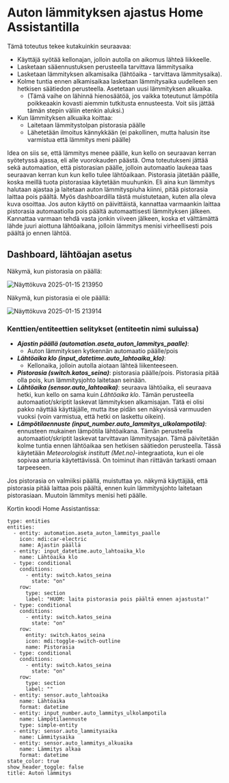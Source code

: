 # Auton lämmityksen ajastus Home Assistantilla

Tämä toteutus tekee kutakuinkin seuraavaa:
* Käyttäjä syötää kellonajan, jolloin autolla on aikomus lähteä liikkeelle.
* Lasketaan sääennustuksen perusteella tarvittava lämmitysaika
* Lasketaan lämmityksen alkamisaika (lähtöaika - tarvittava lämmitysaika).
* Kolme tuntia ennen alkamisaikaa lasketaan lämmitysaika uudelleen sen hetkisen säätiedon perusteella. Asetetaan uusi lämmityksen alkuaika.
  * (Tämä vaihe on lähinnä hienosäätöä, jos vaikka toteutunut lämpötila poikkeaakin kovasti aiemmin tutkitusta ennusteesta. Voit siis jättää tämän stepin väliin etenkin aluksi.)
* Kun lämmityksen alkuaika koittaa:
  *  Laitetaan lämmitystolpan pistorasia päälle
  *  Lähetetään ilmoitus kännykkään (ei pakollinen, mutta halusin itse varmistua että lämmitys meni päälle)

Idea on siis se, että lämmitys menee päälle, kun kello on seuraavan kerran syötetyssä ajassa, eli alle vuorokauden päästä. Oma toteutukseni jättää sekä automaation, että pistorasian päälle, jolloin automaatio laukeaa taas seuraavan kerran kun kun kello tulee lähtöaikaan. Pistorasia jätetään päälle, koska meillä tuota pistorasiaa käytetään muuhunkin. Eli aina kun lämmitys halutaan ajastaa ja laitetaan auton lämmityspiuha kiinni, pitää pistorasia laittaa pois päältä. Myös dashboardilla tästä muistutetaan, kuten alla oleva kuva osoittaa. Jos auton käyttö on päivittäistä, kannattaa varmaankin laittaa pistorasia automaatiolla pois päältä automaattisesti lämmityksen jälkeen. Kannattaa varmaan tehdä vasta jonkin viiveen jälkeen, koska et välttämättä lähde juuri aiottuna lähtöaikana, jolloin lämmitys menisi virheellisesti pois päältä jo ennen lähtöä.

## Dashboard, lähtöajan asetus
Näkymä, kun pistorasia on päällä:

![Näyttökuva 2025-01-15 213950](https://github.com/user-attachments/assets/cab7d831-cb78-4c79-8623-145ee52a051a)

Näkymä, kun pistorasia ei ole päällä:

![Näyttökuva 2025-01-15 213914](https://github.com/user-attachments/assets/a214d74b-ced1-4fbf-86aa-7f27cf23b0cc)

### Kenttien/entiteettien selitykset (entiteetin nimi suluissa)
* **_Ajastin päällä (automation.aseta_auton_lammitys_paalle)_**:
  * Auton lämmityksen kytkennän automaatio päälle/pois
* **_Lähtöaika klo (input_datetime.auto_lahtoaika_klo)_**:
  * Kellonaika, jolloin autolla aiotaan lähteä liikenteeseen.
* **_Pistorasia (switch.katos_seina)_**: pistorasia päälle/pois. Pistorasia pitää olla pois, kun lämmitysjohto laitetaan seinään.
* **_Lähtöaika (sensor.auto_lahtoaika)_**: seuraava lähtöaika, eli seuraava hetki, kun kello on sama kuin _Lähtöaika klo_. Tämän perusteella automaatiot/skriptit laskevat lämmityksen alkamisajan. Tätä ei olisi pakko näyttää käyttäjälle, mutta itse pidän sen näkyvissä varmuuden vuoksi (voin varmistua, että hetki on laskettu oikein).
* **_Lämpötilaennuste (input_number.auto_lammitys_ulkolampotila)_**: ennusteen mukainen lämpötila lähtöaikana. Tämän perusteella automaatiot/skriptit laskevat tarvittavan lämmitysajan. Tämä päivitetään kolme tuntia ennen lähtöaikaa sen hetkisen säätiedon perusteella. Tässä käytetään _Meteorologisk institutt (Met.no)_-integraatiota, kun ei ole sopivaa anturia käytettävissä. On toiminut ihan riittävän tarkasti omaan tarpeeseen.

Jos pistorasia on valmiiksi päällä, muistuttaa yo. näkymä käyttäjää, että pistorasia pitää laittaa pois päältä, ennen kuin lämmitysjohto laitetaan pistorasiaan. Muutoin lämmitys menisi heti päälle.

Kortin koodi Home Assistantissa:
```
type: entities
entities:
  - entity: automation.aseta_auton_lammitys_paalle
    icon: mdi:car-electric
    name: Ajastin päällä
  - entity: input_datetime.auto_lahtoaika_klo
    name: Lähtöaika klo
  - type: conditional
    conditions:
      - entity: switch.katos_seina
        state: "on"
    row:
      type: section
      label: "HUOM: laita pistorasia pois päältä ennen ajastusta!"
  - type: conditional
    conditions:
      - entity: switch.katos_seina
        state: "on"
    row:
      entity: switch.katos_seina
      icon: mdi:toggle-switch-outline
      name: Pistorasia
  - type: conditional
    conditions:
      - entity: switch.katos_seina
        state: "on"
    row:
      type: section
      label: ""
  - entity: sensor.auto_lahtoaika
    name: Lähtöaika
    format: datetime
  - entity: input_number.auto_lammitys_ulkolampotila
    name: Lämpötilaennuste
    type: simple-entity
  - entity: sensor.auto_lammitysaika
    name: Lämmitysaika
  - entity: sensor.auto_lammitys_alkuaika
    name: Lämmitys alkaa
    format: datetime
state_color: true
show_header_toggle: false
title: Auton lämmitys

```
